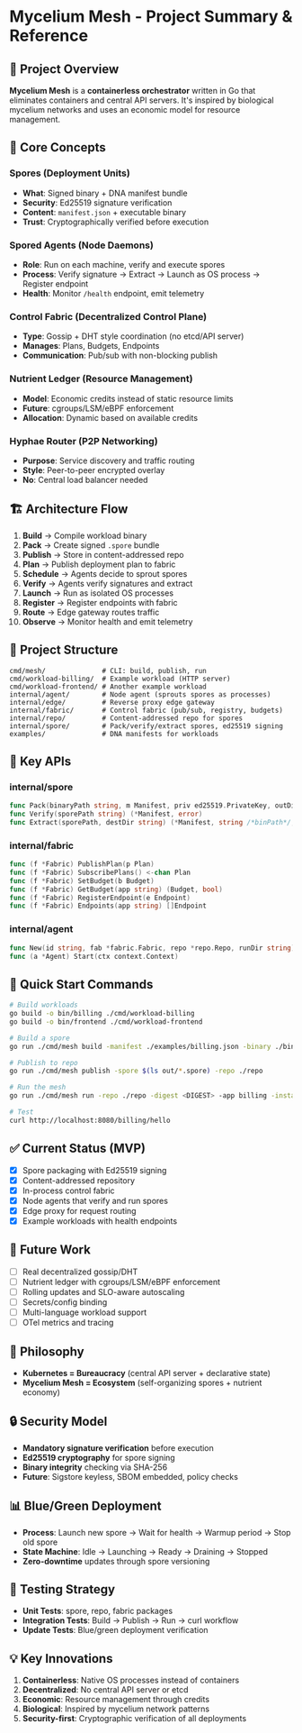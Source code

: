 # Mycelium Mesh - Project Summary & Reference

## 🎯 Project Overview
**Mycelium Mesh** is a **containerless orchestrator** written in Go that eliminates containers and central API servers. It's inspired by biological mycelium networks and uses an economic model for resource management.

## 🧬 Core Concepts

### Spores (Deployment Units)
- **What**: Signed binary + DNA manifest bundle
- **Security**: Ed25519 signature verification
- **Content**: `manifest.json` + executable binary
- **Trust**: Cryptographically verified before execution

### Spored Agents (Node Daemons)
- **Role**: Run on each machine, verify and execute spores
- **Process**: Verify signature → Extract → Launch as OS process → Register endpoint
- **Health**: Monitor `/health` endpoint, emit telemetry

### Control Fabric (Decentralized Control Plane)
- **Type**: Gossip + DHT style coordination (no etcd/API server)
- **Manages**: Plans, Budgets, Endpoints
- **Communication**: Pub/sub with non-blocking publish

### Nutrient Ledger (Resource Management)
- **Model**: Economic credits instead of static resource limits
- **Future**: cgroups/LSM/eBPF enforcement
- **Allocation**: Dynamic based on available credits

### Hyphae Router (P2P Networking)
- **Purpose**: Service discovery and traffic routing
- **Style**: Peer-to-peer encrypted overlay
- **No**: Central load balancer needed

## 🏗️ Architecture Flow
1. **Build** → Compile workload binary
2. **Pack** → Create signed `.spore` bundle
3. **Publish** → Store in content-addressed repo
4. **Plan** → Publish deployment plan to fabric
5. **Schedule** → Agents decide to sprout spores
6. **Verify** → Agents verify signatures and extract
7. **Launch** → Run as isolated OS processes
8. **Register** → Register endpoints with fabric
9. **Route** → Edge gateway routes traffic
10. **Observe** → Monitor health and emit telemetry

## 📁 Project Structure
```
cmd/mesh/              # CLI: build, publish, run
cmd/workload-billing/  # Example workload (HTTP server)
cmd/workload-frontend/ # Another example workload
internal/agent/        # Node agent (sprouts spores as processes)
internal/edge/         # Reverse proxy edge gateway
internal/fabric/       # Control fabric (pub/sub, registry, budgets)
internal/repo/         # Content-addressed repo for spores
internal/spore/        # Pack/verify/extract spores, ed25519 signing
examples/              # DNA manifests for workloads
```

## 🔧 Key APIs

### internal/spore
```go
func Pack(binaryPath string, m Manifest, priv ed25519.PrivateKey, outDir string) (sporePath string, out *Manifest, err error)
func Verify(sporePath string) (*Manifest, error)
func Extract(sporePath, destDir string) (*Manifest, string /*binPath*/, error)
```

### internal/fabric
```go
func (f *Fabric) PublishPlan(p Plan)
func (f *Fabric) SubscribePlans() <-chan Plan
func (f *Fabric) SetBudget(b Budget)
func (f *Fabric) GetBudget(app string) (Budget, bool)
func (f *Fabric) RegisterEndpoint(e Endpoint)
func (f *Fabric) Endpoints(app string) []Endpoint
```

### internal/agent
```go
func New(id string, fab *fabric.Fabric, repo *repo.Repo, runDir string) *Agent
func (a *Agent) Start(ctx context.Context)
```

## 🚀 Quick Start Commands
```bash
# Build workloads
go build -o bin/billing ./cmd/workload-billing
go build -o bin/frontend ./cmd/workload-frontend

# Build a spore
go run ./cmd/mesh build -manifest ./examples/billing.json -binary ./bin/billing -out ./out

# Publish to repo
go run ./cmd/mesh publish -spore $(ls out/*.spore) -repo ./repo

# Run the mesh
go run ./cmd/mesh run -repo ./repo -digest <DIGEST> -app billing -instances 2 -edge :8080 -nodes 3

# Test
curl http://localhost:8080/billing/hello
```

## ✅ Current Status (MVP)
- [x] Spore packaging with Ed25519 signing
- [x] Content-addressed repository
- [x] In-process control fabric
- [x] Node agents that verify and run spores
- [x] Edge proxy for request routing
- [x] Example workloads with health endpoints

## 🚧 Future Work
- [ ] Real decentralized gossip/DHT
- [ ] Nutrient ledger with cgroups/LSM/eBPF enforcement
- [ ] Rolling updates and SLO-aware autoscaling
- [ ] Secrets/config binding
- [ ] Multi-language workload support
- [ ] OTel metrics and tracing

## 🎯 Philosophy
- **Kubernetes = Bureaucracy** (central API server + declarative state)
- **Mycelium Mesh = Ecosystem** (self-organizing spores + nutrient economy)

## 🔒 Security Model
- **Mandatory signature verification** before execution
- **Ed25519 cryptography** for spore signing
- **Binary integrity** checking via SHA-256
- **Future**: Sigstore keyless, SBOM embedded, policy checks

## 📊 Blue/Green Deployment
- **Process**: Launch new spore → Wait for health → Warmup period → Stop old spore
- **State Machine**: Idle → Launching → Ready → Draining → Stopped
- **Zero-downtime** updates through spore versioning

## 🧪 Testing Strategy
- **Unit Tests**: spore, repo, fabric packages
- **Integration Tests**: Build → Publish → Run → curl workflow
- **Update Tests**: Blue/green deployment verification

## 💡 Key Innovations
1. **Containerless**: Native OS processes instead of containers
2. **Decentralized**: No central API server or etcd
3. **Economic**: Resource management through credits
4. **Biological**: Inspired by mycelium network patterns
5. **Security-first**: Cryptographic verification of all deployments

